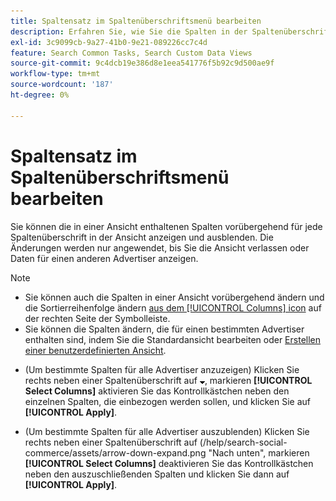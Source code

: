 ```yaml
---
title: Spaltensatz im Spaltenüberschriftsmenü bearbeiten
description: Erfahren Sie, wie Sie die Spalten in der Spaltenüberschrift ein- und ausblenden.
exl-id: 3c9099cb-9a27-41b0-9e21-089226cc7c4d
feature: Search Common Tasks, Search Custom Data Views
source-git-commit: 9c4dcb19e386d8e1eea541776f5b92c9d500ae9f
workflow-type: tm+mt
source-wordcount: '187'
ht-degree: 0%

---
```


# Spaltensatz im Spaltenüberschriftsmenü bearbeiten

Sie können die in einer Ansicht enthaltenen Spalten vorübergehend für jede Spaltenüberschrift in der Ansicht anzeigen und ausblenden. Die Änderungen werden nur angewendet, bis Sie die Ansicht verlassen oder Daten für einen anderen Advertiser anzeigen.

>[!NOTE]
>
>* Sie können auch die Spalten in einer Ansicht vorübergehend ändern und die Sortierreihenfolge ändern [aus dem [!UICONTROL Columns] icon](/help/search-social-commerce/common-tasks/data-views/ad-hoc-settings/column-set-edit-sort-icon.md) auf der rechten Seite der Symbolleiste.
>* Sie können die Spalten ändern, die für einen bestimmten Advertiser enthalten sind, indem Sie die Standardansicht bearbeiten oder [Erstellen einer benutzerdefinierten Ansicht](/help/search-social-commerce/common-tasks/data-views/custom-default-views-manage.md#create-custom-view).

* (Um bestimmte Spalten für alle Advertiser anzuzeigen) Klicken Sie rechts neben einer Spaltenüberschrift auf ![Abwärtspfeil](/help/search-social-commerce/assets/arrow-down-expand.png "Abwärtspfeil"), markieren **[!UICONTROL Select Columns]** aktivieren Sie das Kontrollkästchen neben den einzelnen Spalten, die einbezogen werden sollen, und klicken Sie auf **[!UICONTROL Apply]**.

* (Um bestimmte Spalten für alle Advertiser auszublenden) Klicken Sie rechts neben einer Spaltenüberschrift auf (/help/search-social-commerce/assets/arrow-down-expand.png &quot;Nach unten&quot;, markieren **[!UICONTROL Select Columns]** deaktivieren Sie das Kontrollkästchen neben den auszuschließenden Spalten und klicken Sie dann auf **[!UICONTROL Apply]**.
